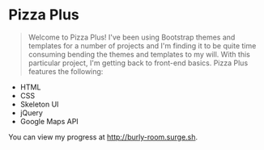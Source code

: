 # Pizza Plus

> Welcome to Pizza Plus! I've been using Bootstrap themes and templates for a number of projects and I'm finding it to be quite time consuming bending the themes and templates to my will. With this particular project, I'm getting back to front-end basics. Pizza Plus features the following:

* HTML
* CSS
* Skeleton UI
* jQuery
* Google Maps API

You can view my progress at http://burly-room.surge.sh.
